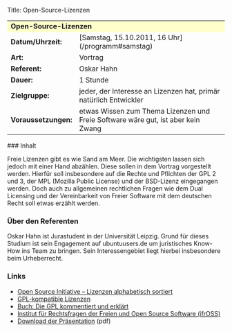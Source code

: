 Title: Open-Source-Lizenzen

<table border="0" cellpadding="3" cellspacing="0" width="100%">
<tr>
<td colspan="3" style="font-weight: bold; background-color: #ffffcc;">
Open-Source-Lizenzen

</td>
</tr>
<tr>
<td style="font-weight: bold;">
Datum/Uhrzeit:

</td>
<td>
[Samstag, 15.10.2011, 16 Uhr](/programm#samstag)

</td>
</tr>
<tr>
<td style="font-weight: bold;">
Art:

</td>
<td>
Vortrag

</td>
</tr>
<tr>
<td style="font-weight: bold;">
Referent:

</td>
<td>
Oskar Hahn

</td>
</tr>
<tr>
<td style="font-weight: bold;">
Dauer:

</td>
<td>
1 Stunde

</td>
</tr>
<tr>
<td style="font-weight: bold;">
Zielgruppe:

</td>
<td>
jeder, der Interesse an Lizenzen hat, primär natürlich Entwickler

</td>
</tr>
<tr>
<td style="font-weight: bold;">
Voraussetzungen:

</td>
<td>
etwas Wissen zum Thema Lizenzen und Freie Software wäre gut, ist aber
kein Zwang

</td>
</tr>
</table>
### Inhalt

Freie Lizenzen gibt es wie Sand am Meer. Die wichtigsten lassen sich
jedoch mit einer Hand abzählen. Diese sollen in dem Vortrag vorgestellt
werden. Hierfür soll insbesondere auf die Rechte und Pflichten der GPL 2
und 3, der MPL (Mozilla Public License) und der BSD-Lizenz eingegangen
werden. Doch auch zu allgemeinen rechtlichen Fragen wie dem Dual
Licensing und der Vereinbarkeit von Freier Software mit dem deutschen
Recht soll etwas erzählt werden.

### Über den Referenten

Oskar Hahn ist Jurastudent in der Universität Leipzig. Grund für dieses
Studium ist sein Engagement auf ubuntuusers.de um juristisches Know-How
ins Team zu bringen. Sein Interessengebiet liegt hierbei insbesondere
beim Urheberrecht.

### Links

-   [Open Source Initiative – Lizenzen alphabetisch
    sortiert](http://www.opensource.org/licenses/alphabetical)
-   [GPL-kompatible
    Lizenzen](http://www.gnu.org/licenses/license-list.html#SoftwareLicenses)
-   [Buch: Die GPL kommentiert und
    erklärt](http://www.oreilly.de/german/freebooks/gplger/)
-   [Institut für Rechtsfragen der Freien und Open Source Software
    (ifrOSS)](http://www.ifross.org/)
-   [Download der
    Präsentation]({filename}/files/Open_Source_Lizenzen.pdf)
    (pdf)


